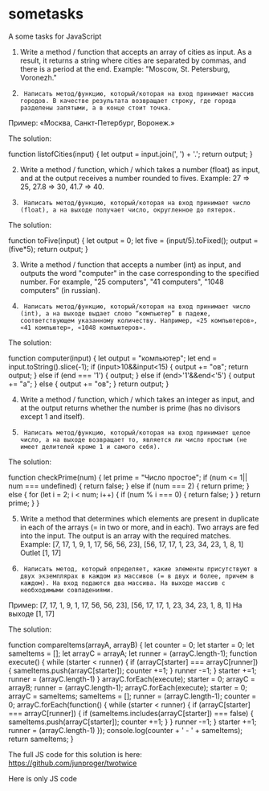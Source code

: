 # sometasks

A some tasks for JavaScript

1. Write a method / function that accepts an array of cities as input. As a result, it returns a string where cities are separated by commas, and there is a period at the end.
Example:
"Moscow, St. Petersburg, Voronezh."
1.      Написать метод/функцию, который/которая на вход принимает массив городов. В качестве результата возвращает строку, где города разделены запятыми, а в конце стоит точка. 
Пример:
«Москва, Санкт-Петербург, Воронеж.» 

The solution: 

function listofCities(input) {
	let output = input.join(', ') + '.';
	return output;
	}

2. Write a method / function, which / which takes a number (float) as input, and at the output receives a number rounded to fives.
Example:
27 => 25, 27.8 => 30, 41.7 => 40.
2.      Написать метод/функцию, который/которая на вход принимает число (float), а на выходе получает число, округленное до пятерок.

The solution: 

function toFive(input) {
	let output = 0;
	let five = (input/5).toFixed();
		output = (five*5);
	return output;
	}

3. Write a method / function that accepts a number (int) as input, and outputs the word "computer" in the case corresponding to the specified number. For example, "25 computers", "41 computers", "1048 computers" (in russian).
3.      Написать метод/функцию, который/которая на вход принимает число (int), а на выходе выдает слово “компьютер” в падеже, соответствующем указанному количеству. Например, «25 компьютеров», «41 компьютер», «1048 компьютеров». 

The solution: 

function computer(input) {
	let output = "компьютер";
	let end = input.toString().slice(-1);
		if (input>10&&input<15) {
				output += "ов";
				return output;
				}
		else if (end === '1') {
			output;
			}
		else if (end>'1'&&end<'5') {
			output += "а";
			} 
		else {
			output += "ов";
			}
	return output;
	}

4. Write a method / function, which / which takes an integer as input, and at the output returns whether the number is prime (has no divisors except 1 and itself).
4.      Написать метод/функцию, который/которая на вход принимает целое число, а на выходе возвращает то, является ли число простым (не имеет делителей кроме 1 и самого себя). 

The solution: 

function checkPrime(num) {
let prime = "Число простое";
	if (num <= 1|| num === undefined) {
	return false;
	}
	else if (num === 2) {
		return prime;
		} else {
		for (let i = 2; i < num; i++) {
			if (num % i === 0) {
			return false;
			}
		}
		return prime;
		}
	}

5. Write a method that determines which elements are present in duplicate in each of the arrays (= in two or more, and in each). Two arrays are fed into the input. The output is an array with the required matches.
Example:
[7, 17, 1, 9, 1, 17, 56, 56, 23], [56, 17, 17, 1, 23, 34, 23, 1, 8, 1]
Outlet [1, 17]
5.      Написать метод, который определяет, какие элементы присутствуют в двух экземплярах в каждом из массивов (= в двух и более, причем в каждом). На вход подаются два массива. На выходе массив с необходимыми совпадениями.
Пример:
[7, 17, 1, 9, 1, 17, 56, 56, 23], [56, 17, 17, 1, 23, 34, 23, 1, 8, 1]
На выходе [1, 17] 

The solution: 

function compareItems(arrayA, arrayB) {
	let counter = 0;
	let starter = 0;
	let sameItems = [];
	let arrayC = arrayA;
	let runner = (arrayC.length-1);
			function execute() {
				while (starter < runner) {
					if (arrayC[starter] === arrayC[runner]) {
							sameItems.push(arrayC[starter]);
							counter +=1;
					}
					runner -=1;
					}
				starter +=1;
				runner = (arrayC.length-1)
			}
			arrayC.forEach(execute);
	starter = 0;
	arrayC = arrayB;
	runner = (arrayC.length-1);
			arrayC.forEach(execute);
	starter = 0;
	arrayC = sameItems;
	sameItems = [];
	runner = (arrayC.length-1);
	counter = 0;
			arrayC.forEach(function() {
					while (starter < runner) {
						if (arrayC[starter] === arrayC[runner]) {
							if (sameItems.includes(arrayC[starter]) === false) {
								sameItems.push(arrayC[starter]);
								counter +=1;
								}
							}
					runner -=1;	
						}
				starter +=1;
				runner = (arrayC.length-1)
			});
			console.log(counter + ' - ' + sameItems);
	return sameItems;
	}

The full JS code for this solution is here: https://github.com/junproger/twotwice

Here is only JS code
